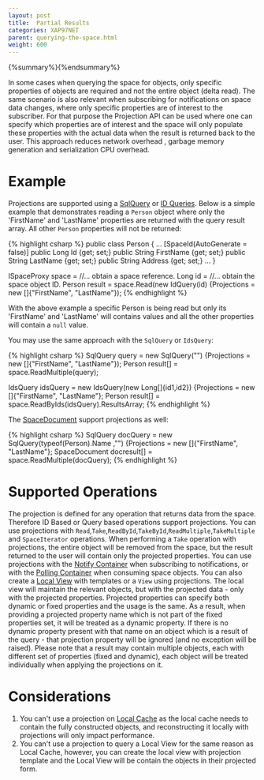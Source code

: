 ```yaml
---
layout: post
title:  Partial Results
categories: XAP97NET
parent: querying-the-space.html
weight: 600
---
```


{%summary%}{%endsummary%}


In some cases when querying the space for objects, only specific properties of objects are required and not the entire object (delta read). The same scenario is also relevant when subscribing for notifications on space data changes, where only specific properties are of interest to the subscriber. For that purpose the Projection API can be used where one can specify which properties are of interest and the space will only populate these properties with the actual data when the result is returned back to the user. This approach reduces network overhead , garbage memory generation and serialization CPU overhead.


# Example

Projections are supported using a [SqlQuery](./query-sql.html) or [ID Queries](./query-by-id.html). Below is a simple example that demonstrates reading a `Person` object where only the 'FirstName' and 'LastName' properties are returned with the query result array. All other `Person` properties will not be returned:

{% highlight csharp %}
public class Person
{
  ...
  [SpaceId(AutoGenerate = false)]
  public Long Id {get; set;}
  public String FirstName {get; set;}
  public String LastName {get; set;}
  public String Address {get; set;}
  ...
}

ISpaceProxy space = //... obtain a space reference.
Long id = //... obtain the space object ID.
Person result = space.Read<Person>(new IdQuery<Person>(id) {Projections = new []{"FirstName", "LastName"});
{% endhighlight %}

With the above example a specific Person is being read but only its 'FirstName' and 'LastName' will contains values and all the other properties will contain a `null` value.

You may use the same approach with the `SqlQuery` or `IdsQuery`:

{% highlight csharp %}
SqlQuery<Person> query = new SqlQuery<Person>("") {Projections = new []{"FirstName", "LastName"});
Person result[] = space.ReadMultiple(query);

IdsQuery<Person> idsQuery = new IdsQuery<Person>(new Long[]{id1,id2}) {Projections = new []{"FirstName", "LastName"};
Person result[] = space.ReadByIds(idsQuery).ResultsArray;
{% endhighlight %}

The [SpaceDocument](./document-api.html) support projections as well:

{% highlight csharp %}
SqlQuery<SpaceDocument> docQuery = new SqlQuery<SpaceDocument>(typeof(Person).Name ,"") {Projections = new []{"FirstName", "LastName"};
SpaceDocument docresult[] = space.ReadMultiple(docQuery);
{% endhighlight %}

# Supported Operations

The projection is defined for any operation that returns data from the space. Therefore ID Based or Query based operations support projections. You can use projections with `Read`,`Take`,`ReadById`,`TakeById`,`ReadMultiple`,`TakeMultiple` and `SpaceIterator` operations. When performing a `Take` operation with projections, the entire object will be removed from the space, but the result returned to the user will contain only the projected properties.
You can use projections with the [Notify Container](./notify-container.html) when subscribing to notifications, or with the [Polling Container](./polling-container.html) when consuming space objects. You can also create a [Local View](./local-view.html) with templates or a `View` using projections. The local view will maintain the relevant objects, but with the projected data - only with the projected properties.
Projected properties can specify both dynamic or fixed properties and the usage is the same. As a result, when providing a projected property name which is not part of the fixed properties set, it will be treated as a dynamic property. If there is no dynamic property present with that name on an object which is a result of the query - that projection property will be ignored (and no exception will be raised). Please note that a result may contain multiple objects, each with different set of properties (fixed and dynamic), each object will be treated individually when applying the projections on it.

# Considerations

1. You can't use a projection on [Local Cache](./local-cache.html) as the local cache needs to contain the fully constructed objects, and reconstructing it locally with projections will only impact performance.
2. You can't use a projection to query a Local View for the same reason as Local Cache, however, you can create the local view with projection template and the Local View will be contain the objects in their projected form.
